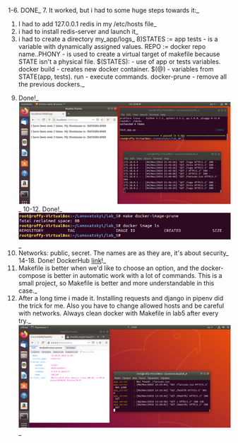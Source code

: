 1-6. DONE_
7. It worked, but i had to some huge steps towards it:_
1) I had to add 127.0.0.1 redis in my /etc/hosts file_
2) i had to install redis-server and launch it_
3) i had to create a directory my_app/logs_
8)STATES := app tests - is a variable with dynamically assigned values. REPO := docker repo name..PHONY - is used to create a virtual target of makefile because STATE isn't a physical file. 
 $(STATES): - use of app or tests variables. docker build - creates new docker container. $(@) - variables from STATE(app, tests). run - execute commands. docker-prune - remove all the previous dockers._
9. Done!_
![1](./img/1.PNG)_
10-12. Done!_
![2](./img/2.PNG)_
13. Networks: public, secret. The names are as they are, it's about security_
14-18. Done! DockerHub [link](https://cloud.docker.com/repository/docker/roffymonsta/lab_5)!_
19. Makefile is better when we'd like to choose an option, and the docker-compose is better in automatic work with a lot of commands. This is a small project, so Makefile is better and more understandable in this case._
20. After a long time i made it. Installing requests and django in pipenv did the trick for me. Also you have to change allowed hosts and be careful with networks. Always clean docker with Makefile in lab5 after every try._
![3](./img/3.PNG)_
